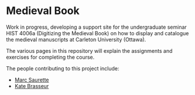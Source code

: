 # Medieval Book
Work in progress, developing a support site for the undergraduate seminar HIST 4006a (Digitizing the Medieval Book) on how to  display and catalogue the medieval manuscripts at Carleton University (Ottawa).

The various pages in this repository will explain the assignments and exercises for completing the course.

The people contributing to this project include:

- [Marc Saurette](https://github.com/MarcSaurette)
- [Kate Brasseur](https://github.com/kateBrasseur)
